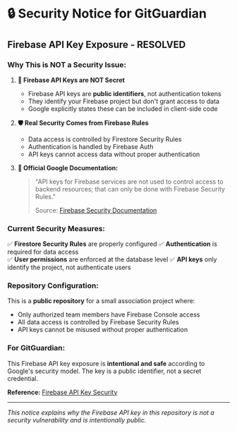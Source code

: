 # 🔒 Security Notice for GitGuardian

## Firebase API Key Exposure - RESOLVED

### **Why This is NOT a Security Issue:**

1. **🔑 Firebase API Keys are NOT Secret**
   - Firebase API keys are **public identifiers**, not authentication tokens
   - They identify your Firebase project but don't grant access to data
   - Google explicitly states these can be included in client-side code

2. **🛡️ Real Security Comes from Firebase Rules**
   - Data access is controlled by Firestore Security Rules
   - Authentication is handled by Firebase Auth
   - API keys cannot access data without proper authentication

3. **📖 Official Google Documentation:**
   > "API keys for Firebase services are not used to control access to backend resources; that can only be done with Firebase Security Rules."
   > 
   > Source: [Firebase Security Documentation](https://firebase.google.com/docs/rules)

### **Current Security Measures:**

✅ **Firestore Security Rules** are properly configured
✅ **Authentication** is required for data access  
✅ **User permissions** are enforced at the database level
✅ **API keys** only identify the project, not authenticate users

### **Repository Configuration:**

This is a **public repository** for a small association project where:
- Only authorized team members have Firebase Console access
- All data access is controlled by Firebase Security Rules
- API keys cannot be misused without proper authentication

### **For GitGuardian:**

This Firebase API key exposure is **intentional and safe** according to Google's security model. The key is a public identifier, not a secret credential.

**Reference:** [Firebase API Key Security](https://firebase.google.com/docs/projects/api-keys)

---

*This notice explains why the Firebase API key in this repository is not a security vulnerability and is intentionally public.*
